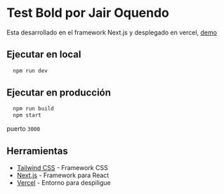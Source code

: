 # Test Bold por Jair Oquendo

Esta desarrollado en el framework Next.js y desplegado en vercel, [demo](https://test-bold.vercel.app)

## Ejecutar en local

```bash
  npm run dev
```

## Ejecutar en producción

```bash
  npm run build
  npm start
```

puerto `3000`

## Herramientas

- [Tailwind CSS](https://tailwindcss.com/) - Framework CSS
- [Next.js](https://nextjs.org/) - Framework para React 
- [Vercel](https://vercel.com) - Entorno para despiligue